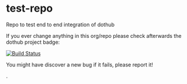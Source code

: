 # test-repo
Repo to test end to end integration of dothub

If you ever change anything in this org/repo please check afterwards the dothub project badge:

[![Build Status](https://travis-ci.org/Mariocj89/dothub.svg?branch=master)](https://travis-ci.org/Mariocj89/dothub)

You might have discover a new bug if it fails, please report it!

.
